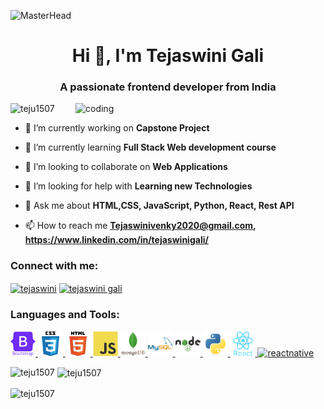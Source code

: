 ![MasterHead](https://www.google.com/url?sa=i&url=https%3A%2F%2Fgithub.com%2Fmizzcode%2Fmizzcode&psig=AOvVaw384b1Ql7gRR_BQwrOfIDo8&ust=1725471574905000&source=images&cd=vfe&opi=89978449&ved=0CBMQjRxqFwoTCOCh59Sop4gDFQAAAAAdAAAAABBD)
<h1 align="center">Hi 👋, I'm Tejaswini Gali</h1>
<h3 align="center">A passionate frontend developer from India </h3>
<img align="right" alt="coding" width="400" src="https://user-images.githubusercontent.com/59734313/157189039-c09b3e38-9f42-42c0-ab54-14f1574190a7.gif"/>

<p align="left"> <img src="https://komarev.com/ghpvc/?username=teju1507&label=Profile%20views&color=0e75b6&style=flat" alt="teju1507" /> </p>

- 🔭 I’m currently working on **Capstone Project**

- 🌱 I’m currently learning **Full Stack Web development course**

- 👯 I’m looking to collaborate on **Web Applications**

- 🤝 I’m looking for help with **Learning new Technologies**

- 💬 Ask me about **HTML,CSS, JavaScript, Python, React, Rest API**

- 📫 How to reach me **Tejaswinivenky2020@gmail.com, https://www.linkedin.com/in/tejaswinigali/**

<h3 align="left">Connect with me:</h3>
<p align="left">
<a href="https://codepen.io/tejaswini" target="blank"><img align="center" src="https://raw.githubusercontent.com/rahuldkjain/github-profile-readme-generator/master/src/images/icons/Social/codepen.svg" alt="tejaswini" height="30" width="40" /></a>
<a href="https://linkedin.com/in/tejaswini gali" target="blank"><img align="center" src="https://raw.githubusercontent.com/rahuldkjain/github-profile-readme-generator/master/src/images/icons/Social/linked-in-alt.svg" alt="tejaswini gali" height="30" width="40" /></a>
</p>

<h3 align="left">Languages and Tools:</h3>
<p align="left"> <a href="https://getbootstrap.com" target="_blank" rel="noreferrer"> <img src="https://raw.githubusercontent.com/devicons/devicon/master/icons/bootstrap/bootstrap-plain-wordmark.svg" alt="bootstrap" width="40" height="40"/> </a> <a href="https://www.w3schools.com/css/" target="_blank" rel="noreferrer"> <img src="https://raw.githubusercontent.com/devicons/devicon/master/icons/css3/css3-original-wordmark.svg" alt="css3" width="40" height="40"/> </a> <a href="https://www.w3.org/html/" target="_blank" rel="noreferrer"> <img src="https://raw.githubusercontent.com/devicons/devicon/master/icons/html5/html5-original-wordmark.svg" alt="html5" width="40" height="40"/> </a> <a href="https://developer.mozilla.org/en-US/docs/Web/JavaScript" target="_blank" rel="noreferrer"> <img src="https://raw.githubusercontent.com/devicons/devicon/master/icons/javascript/javascript-original.svg" alt="javascript" width="40" height="40"/> </a> <a href="https://www.mongodb.com/" target="_blank" rel="noreferrer"> <img src="https://raw.githubusercontent.com/devicons/devicon/master/icons/mongodb/mongodb-original-wordmark.svg" alt="mongodb" width="40" height="40"/> </a> <a href="https://www.mysql.com/" target="_blank" rel="noreferrer"> <img src="https://raw.githubusercontent.com/devicons/devicon/master/icons/mysql/mysql-original-wordmark.svg" alt="mysql" width="40" height="40"/> </a> <a href="https://nodejs.org" target="_blank" rel="noreferrer"> <img src="https://raw.githubusercontent.com/devicons/devicon/master/icons/nodejs/nodejs-original-wordmark.svg" alt="nodejs" width="40" height="40"/> </a> <a href="https://www.python.org" target="_blank" rel="noreferrer"> <img src="https://raw.githubusercontent.com/devicons/devicon/master/icons/python/python-original.svg" alt="python" width="40" height="40"/> </a> <a href="https://reactjs.org/" target="_blank" rel="noreferrer"> <img src="https://raw.githubusercontent.com/devicons/devicon/master/icons/react/react-original-wordmark.svg" alt="react" width="40" height="40"/> </a> <a href="https://reactnative.dev/" target="_blank" rel="noreferrer"> <img src="https://reactnative.dev/img/header_logo.svg" alt="reactnative" width="40" height="40"/> </a> </p>

<p><img align="left" src="https://github-readme-stats.vercel.app/api/top-langs?username=teju1507&show_icons=true&locale=en&layout=compact" alt="teju1507" /></p>

<p>&nbsp;<img align="center" src="https://github-readme-stats.vercel.app/api?username=teju1507&show_icons=true&locale=en" alt="teju1507" /></p>

<p><img align="center" src="https://github-readme-streak-stats.herokuapp.com/?user=teju1507&" alt="teju1507" /></p>
